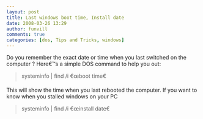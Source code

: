 ```yaml
---
layout: post
title: Last windows boot time, Install date
date: 2008-03-26 13:29
author: funvill
comments: true
categories: [dos, Tips and Tricks, windows]
---
```

Do you remember the exact date or time when you last switched on the computer ?
Here€™s a simple DOS command to help you out:
<blockquote>systeminfo | find /i €œboot time€</blockquote>
This will show the time when you last rebooted the computer.
If you want to know when you stalled windows on your PC
<blockquote>systeminfo | find /i €œinstall date€</blockquote>
